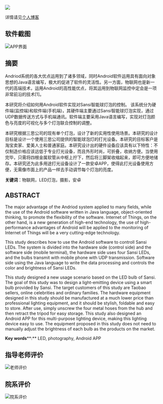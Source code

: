 ![](https://ws1.sinaimg.cn/large/006tNbRwgy1fxce0wj78qj307i01x3yf.jpg)

详情请见[个人博客](https://bingcheng1998.github.io/zh-CN/制作/sansi全彩灯泡的app设计.html)

## 软件截图

![APP界面](https://ws2.sinaimg.cn/large/006tNbRwgy1fxce37t6qbj30mm0a6q55.jpg)

## 摘要

Andriod系统的各大优点运用到了诸多领域，同时Android软件运用具有面向对象思想的Java语言编写，极大的促进了软件的灵活性。另一方面，物联网也是新一代的高端技术，运用Android的高性能优点，将其运用到物联网监控中定会是一项非常前沿的技术[1]。

本研究将介绍如何用Android软件实现对Sansi智能球灯泡的控制。 该系统分为硬件端(监控端)和软件端(手机端)，其硬件端主要通过Sansi智能球灯泡实现，通过UDP数据传送方式与手机端通讯。软件端主要采用Java语言编写，实现对灯泡颜色与亮度的可视化与多个灯泡联合控制的调整。  

本研究根据三思公司的现有单个灯泡，设计了新的实用性使用场景。本研究的设计目标是设计一个使用三思公司提供的智能球泡灯的打光设备。本研究的目标客户是淘宝卖家、爱美人士和普通家庭。本研究设计出的硬件设备应该具有以下特性：不仅制造价格应该远低于专业打光设备，而且外形时尚，可折叠，收纳方便。当使用完毕，只需将四根金属软管从中枢上拧下，然后将三脚架收缩起来，即可方便地储存。本研究还为此多用途打光设备设计了一款安卓APP，使得此打光设备使用方便，无需像市面上的产品一样去手动调节每个灯泡的亮度。

**关键词**：物联网，LED灯泡，摄影，安卓

## ABSTRACT

The major advantage of the Andriod system applied to many fields, while the use of the Android software written in Java language, object-oriented thinking, to promote the flexibility of the software. Internet of Things, on the other hand, is a new generation of high-end technology, the use of high-performance advantages of Android will be applied to the monitoring of Internet of Things will be a very cutting-edge technology. 

This study describes how to use the Android software to controll Sansi LEDs.  The system is divided into the hardware side (control side) and the software side (mobile terminal), the hardware side uses four Sansi LEDs, and the bulbs transmit with mobile phone with UDP transmission. Software side using the Java language to write the data processing and controls the color and brightness of Sansi LEDs.

This study designed a new usage scenario based on the LED bulb of Sansi. The goal of this study was to design a light-emitting device using a smart bulb provided by Sansi. The target customers of this study are Taobao sellers, online celebrities and ordinary families. The hardware equipment designed in this study should be manufactured at a much lower price than professional lighting equipment, and it should be stylish, foldable and easy to store. After use, simply unscrew the four metal hoses from the hub and then retract the tripod for easy storage. This study also designed an Android APP for this multi-purpose lighting device, making this lighting device easy to use. The equipment proposed in this study does not need to manually adjust the brightness of each bulb as the products on the market.

**Key words****:** LED, photography, Android APP

## 指导老师评价

![老师评价](https://ws3.sinaimg.cn/large/006tNbRwgy1fxda921vkgj31ro0u0n5z.jpg)

## 院系评价

![院系评价](https://ws2.sinaimg.cn/large/006tNbRwgy1fxda97khsgj312d0u0n0k.jpg)